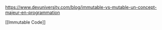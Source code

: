 
https://www.devuniversity.com/blog/immutable-vs-mutable-un-concept-majeur-en-programmation

[[Immutable Code]]

